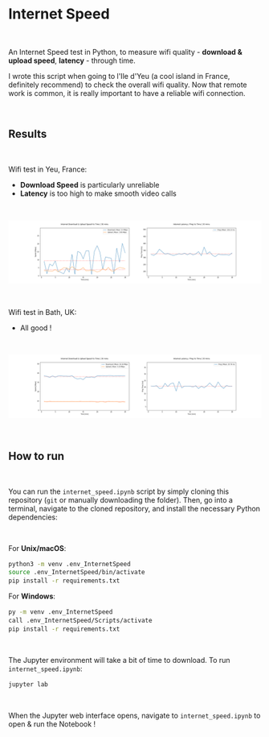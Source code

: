 # Internet Speed

<br>

An Internet Speed test in Python, to measure wifi quality - **download & upload speed**, **latency** - through time.

I wrote this script when going to l'Ile d'Yeu (a cool island in France, definitely recommend) to check the overall wifi quality. Now that remote work is common, it is really important to have a reliable wifi connection.

<br>



## Results

<br>

Wifi test in Yeu, France:

- **Download Speed** is particularly unreliable 
- **Latency** is too high to make smooth video calls

<br> 

![Wifi Yeu](https://github.com/paulcourty/InternetSpeed/blob/main/Graphs%20&%20Data/Wifi%20Yeu.png)

<br>

Wifi test in Bath, UK:

- All good !

<br>

![Wifi Bath](https://github.com/paulcourty/InternetSpeed/blob/main/Graphs%20&%20Data/Wifi%20Bath.png)

<br>



## How to run

<br>

You can run the `internet_speed.ipynb` script by simply cloning this repository (`git` or manually downloading the folder). Then, go into a terminal, navigate to the cloned repository, and install the necessary Python dependencies:

<br>

For **Unix/macOS**:

```sh
python3 -m venv .env_InternetSpeed
source .env_InternetSpeed/bin/activate
pip install -r requirements.txt
```

For **Windows**:

```sh
py -m venv .env_InternetSpeed
call .env_InternetSpeed/Scripts/activate
pip install -r requirements.txt
```

<br>

The Jupyter environment will take a bit of time to download. To run `internet_speed.ipynb`:

```sh
jupyter lab
``` 

<br>

When the Jupyter web interface opens, navigate to `internet_speed.ipynb` to open & run the Notebook !